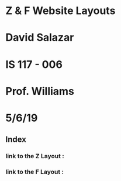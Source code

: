 # Z & F Website Layouts
# David Salazar
# IS 117 - 006
# Prof. Williams 
# 5/6/19


## Index  
### link to the Z Layout : 

### link to the F Layout : 